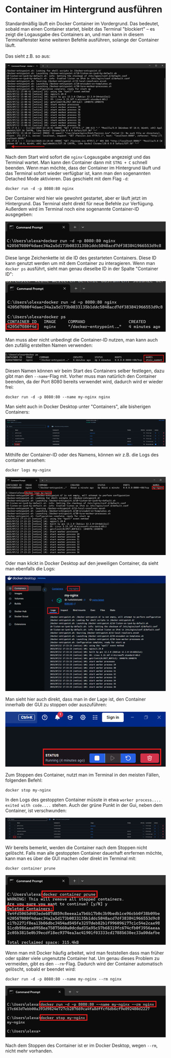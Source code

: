 ﻿# Container im Hintergrund ausführen

Standardmäßig läuft ein Docker Container im Vordergrund. Das bedeutet, sobald man einen Container startet, bleibt das Terminal "blockiert" – es zeigt die Logausgabe des Containers an, und man kann in diesem Terminalfenster keine weiteren Befehle ausführen, solange der Container läuft.
<br>
<br>
Das sieht z.B. so aus:

![](../assets/docker_39.png)

Nach dem Start wird sofort die `nginx`-Logausgabe angezeigt und das Terminal wartet. Man kann den Container dann mit `STRG + C` schnell beenden.
Wenn man möchte, dass der Container im Hintergrund läuft und das Terminal sofort wieder verfügbar ist, kann man den sogenannten Detached Mode aktivieren. Das geschieht mit dem Flag `-d`:

```
docker run -d -p 8080:80 nginx
```

Der Container wird hier wie gewohnt gestartet, aber er läuft jetzt im Hintergrund. Das Terminal steht direkt für neue Befehle zur Verfügung. Außerdem wird im Terminal noch eine sogenannte Container-ID ausgegeben:

![](../assets/docker_40.png)

Diese lange Zeichenkette ist die ID des gestarteten Containers. Diese ID kann genutzt werden um mit dem Container zu interagieren. Wenn man `docker ps` ausführt, sieht man genau dieselbe ID in der Spalte "Container ID":

![](../assets/docker_41.png)

Man muss aber nicht unbedingt die Container-ID nutzen, man kann auch den zufällig erstellten Namen verwenden:

![](../assets/docker_42.png)

Diesen Namen können wir beim Start des Containers selber festlegen, dazu gibt man den `--name`-Flag mit. Vorher muss man natürlich den Container beenden, da der Port 8080 bereits verwendet wird, dadurch wird er wieder frei:

```
docker run -d -p 8080:80 --name my-nginx nginx
```

Man sieht auch in Docker Desktop unter "Containers", alle bisherigen Containers:

![](../assets/docker_43.png)

Mithilfe der Container-ID oder des Namens, können wir z.B. die Logs des container ansehen:

```
docker logs my-nginx
```

![](../assets/docker_44.png)

Oder man klickt in Docker Desktop auf den jeweiligen Container, da sieht man ebenfalls die Logs:

![](../assets/docker_45.png)

Man sieht hier auch direkt, dass man in der Lage ist, den Container innerhalb der GUI zu stoppen oder auszuführen:

![](../assets/docker_46.png)

Zum Stoppen des Container, nutzt man im Terminal in den meisten Fällen, folgenden Befehl:

```
docker stop my-nginx
```

In den Logs des gestoppten Container müsste in etwa `worker process.... exited with code....` stehen. Auch der grüne Punkt in der Gui, neben dem Container, ist verschwunden:

![](../assets/docker_47.png)

Wir bereits bemerkt, werden die Container nach dem Stoppen nicht gelöscht. Falls man alle gestoppten Container dauerhaft enrfernen möchte, kann man es über die GUI machen oder direkt im Terminal mit:

```
docker container prune
```

![](../assets/docker_48.png)

Wenn man mit Docker häufig arbeitet, wird man feststellen dass man früher oder später viele ungenutzte Container hat. Um genau dieses Problem zu vermeiden, gibt es den `--rm`-Flag. Dadurch wird der Container automatisch gelöscht, sobald er beendet wird:

```
docker run -d -p 8080:80 --name my-nginx --rm nginx
```

![](../assets/docker_49.png)

Nach dem Stoppen des Container ist er im Docker Desktop, wegen `--rm`, nicht mehr vorhanden.

